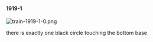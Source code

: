 #### 1919-1
![train-1919-1-0.png](https://github.com/lil-lab/nlvr/raw/master/nlvr/train/images/71/train-1919-1-0.png "train-1919-1-0.png")

there is exactly one black circle touching the bottom base